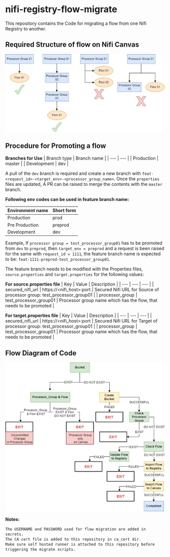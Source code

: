 # nifi-registry-flow-migrate
This repository contains the Code for migrating a flow from one Nifi Registry to another.

## Required Structure of flow on Nifi Canvas
![alt text](/images/accepted_flow_structure_in_canvas.jpg)

## Procedure for Promoting a flow

**Branches for Use**
| Branch type | Branch name |
| --- | --- |
| Production | master |
| Development | dev |

A pull of the `dev` branch is required and create a new branch with `feat-<request_id>-<target_env>-<processor_group_name>`. Once the `properties` files are updated, A PR can be raised to merge the contents with the `master` branch.

**Following env codes can be used in feature branch name:**

| Environment name | Short form |
| --- | --- |
| Production | prod |
| Pre Production | preprod |
| Development | dev |

Example, If `processor group = test_processor_group01` has to be promoted from `dev` to `preprod`, then `target_env = preprod` and a request is been raised for the same with `request_id = 1111`, the feature branch name is expected to be: `feat-1111-preprod-test_processor_group01`.

The feature branch needs to be modified with the Properties files, `source.properties` and `target.properties` for the following values:

**For source.properties file**
| Key | Value | Description |
| --- | --- | --- |
| secured_nifi_url | https://<nifi_host>:port | Secured Nifi URL for Source of processor group: test_processor_group01 |
| processor_group | test_processor_group01 | Processor group name which has the flow, that needs to be promoted |

**For target.properties file**
| Key | Value | Description |
| --- | --- | --- |
| secured_nifi_url | https://<nifi_host>:port | Secured Nifi URL for Target of processor group: test_processor_group01 |
| processor_group | test_processor_group01 | Processor group name which has the flow, that needs to be promoted |

## Flow Diagram of Code
![alt text](/images/nifi_flow_migration_diagram.jpg)

**Notes:**
```
The USERNAME and PASSWORD used for flow migration are added in secrets.
The CA cert file is added to this repository in ca_cert dir.
Make sure self hosted runner is attached to this repository before triggering the migrate scripts.
```

